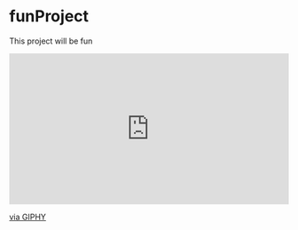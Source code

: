 # funProject

This project will be fun
<div style="width:100%;height:0;padding-bottom:54%;position:relative;"><iframe src="https://giphy.com/embed/3ornk57KwDXf81rjWM" width="100%" height="100%" style="position:absolute" frameBorder="0" class="giphy-embed" allowFullScreen></iframe></div><p><a href="https://giphy.com/gifs/starwars-movie-star-wars-3ornk57KwDXf81rjWM">via GIPHY</a></p>
